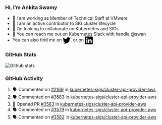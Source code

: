### Hi, I’m Ankita Swamy

- 💼 I am working as Member of Technical Staff at VMware
- 👀 I am an active contributor to SIG cluster lifecycle 
- 💞️ I’m looking to collaborate on Kubernetes and SIGs
- 💬 You can reach me out on Kubernetes Slack with handle @swan
- You can also find me on <a href="https://twitter.com/SwamyAnkita" target="blank"><img align="center" src="https://raw.githubusercontent.com/Ankitasw/Ankitasw/master/svg/twitter.svg" alt="Ankitasw" height="25" width="25" color="#1DA1f2" /></a>, or on <a href="https://www.linkedin.com/in/Ankitaswamy/" target="blank"><img align="center" src="https://raw.githubusercontent.com/Ankitasw/Ankitasw/master/svg/linkedin.svg" alt="Ankitasw" height="25" width="25" /></a>

### GitHub Stats
![Github stats](https://github-readme-stats.vercel.app/api?username=Ankitasw&count_private=true&show_icons=true&theme=tokyonight)

### GitHub Activity 
<!--START_SECTION:activity-->
1. 🗣 Commented on [#2169](https://github.com/kubernetes-sigs/cluster-api-provider-aws/issues/2169) in [kubernetes-sigs/cluster-api-provider-aws](https://github.com/kubernetes-sigs/cluster-api-provider-aws)
2. 🗣 Commented on [#3583](https://github.com/kubernetes-sigs/cluster-api-provider-aws/issues/3583) in [kubernetes-sigs/cluster-api-provider-aws](https://github.com/kubernetes-sigs/cluster-api-provider-aws)
3. 💪 Opened PR [#3583](https://github.com/kubernetes-sigs/cluster-api-provider-aws/pull/3583) in [kubernetes-sigs/cluster-api-provider-aws](https://github.com/kubernetes-sigs/cluster-api-provider-aws)
4. 🗣 Commented on [#3579](https://github.com/kubernetes-sigs/cluster-api-provider-aws/issues/3579) in [kubernetes-sigs/cluster-api-provider-aws](https://github.com/kubernetes-sigs/cluster-api-provider-aws)
5. 🗣 Commented on [#3582](https://github.com/kubernetes-sigs/cluster-api-provider-aws/issues/3582) in [kubernetes-sigs/cluster-api-provider-aws](https://github.com/kubernetes-sigs/cluster-api-provider-aws)
<!--END_SECTION:activity-->
